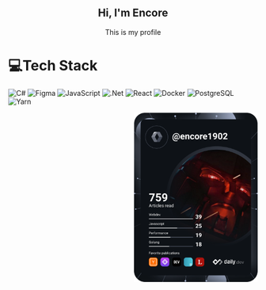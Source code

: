  <h2 align="center"><bold>Hi, I'm Encore</bold></h2>
<p align="center">This is my profile</p>

# 💻Tech Stack
![C#](https://img.shields.io/badge/c%23-%23239120.svg?style=flat-square&logo=c-sharp&logoColor=white) ![Figma](https://img.shields.io/badge/figma-%23F24E1E.svg?style=flat-square&logo=figma&logoColor=white) ![JavaScript](https://img.shields.io/badge/javascript-%23323330.svg?style=flat-square&logo=javascript&logoColor=%23F7DF1E) ![.Net](https://img.shields.io/badge/.NET-5C2D91?style=flat-square&logo=.net&logoColor=white) ![React](https://img.shields.io/badge/-React-61DAFB?style=flat-square&logo=react&color=010a13) ![Docker](https://img.shields.io/badge/-Docker-61DAFB?style=flat-square&logo=docker&color=073c78) ![PostgreSQL](https://img.shields.io/badge/PostgreSQL-316192?style=flat-square&logo=postgresql&logoColor=white) ![Yarn](https://img.shields.io/badge/Yarn-2C8EBB?style=flat-square&logo=yarn&logoColor=white)

<a href="https://app.daily.dev/encore1902"><img src="https://github.com/khoinguyen26/khoinguyen26/blob/main/devcard.svg" width="250" alt="Encore's Dev Card" align="right"/></a>
